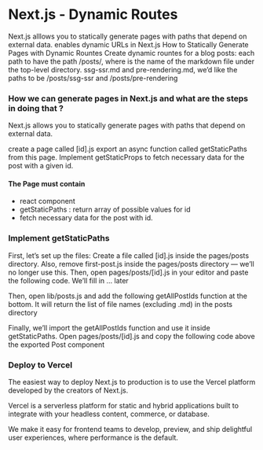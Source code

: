 # Next.js - Dynamic Routes
Next.js alllows you to statically generate pages with paths that depend on external data.
enables dynamic URLs in Next.js
How to Statically Generate Pages with Dynamic Rountes
Create dynamic rountes for a blog posts:
each path to have the path /posts/<id>, where <id> is the name of the markdown file under the top-level directory.
ssg-ssr.md and pre-rendering.md, we’d like the paths to be /posts/ssg-ssr and /posts/pre-rendering
  
### How we can generate pages in Next.js and what are the steps in doing that ? 
Next.js allows you to statically generate pages with paths that depend on external data.

create a page called [id].js
export an async function called getStaticPaths from this page.
Implement getStaticProps to fetch necessary data for the post with a given id.

#### The Page must contain
- react component
- getStaticPaths : return array of possible values for id
- fetch necessary data for the post with id.
  
### Implement getStaticPaths 
First, let’s set up the files:
Create a file called [id].js inside the pages/posts directory. Also, remove first-post.js inside the pages/posts directory — we’ll no longer use this. Then, open pages/posts/[id].js in your editor and paste the following code. We’ll fill in … later

Then, open lib/posts.js and add the following getAllPostIds function at the bottom. It will return the list of file names (excluding .md) in the posts directory

Finally, we’ll import the getAllPostIds function and use it inside getStaticPaths. Open pages/posts/[id].js and copy the following code above the exported Post component
  
### Deploy to Vercel
The easiest way to deploy Next.js to production is to use the Vercel platform developed by the creators of Next.js.

Vercel is a serverless platform for static and hybrid applications built to integrate with your headless content, commerce, or database.

We make it easy for frontend teams to develop, preview, and ship delightful user experiences, where performance is the default.

